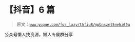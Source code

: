 # 【抖音】6 篇

> 原文：[`www.yuque.com/for_lazy/thfiu8/ypbnszel5nehi69g`](https://www.yuque.com/for_lazy/thfiu8/ypbnszel5nehi69g)



公众号懒人找资源，懒人专属群分享